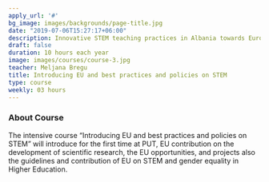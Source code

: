 ```yaml
---
apply_url: '#'
bg_image: images/backgrounds/page-title.jpg
date: "2019-07-06T15:27:17+06:00"
description: Innovative STEM teaching practices in Albania towards European Integration
draft: false
duration: 10 hours each year
image: images/courses/course-3.jpg
teacher: Meljana Bregu
title: Introducing EU and best practices and policies on STEM
type: course
weekly: 03 hours
---
```



### About Course

The intensive course “Introducing EU and best practices and policies on STEM”  will introduce for the first time at PUT, EU contribution on the
development of scientific research, the EU opportunities, and projects also the guidelines and
contribution of EU on STEM and gender equality in Higher
Education.